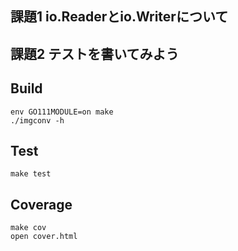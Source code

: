 ## 課題1 io.Readerとio.Writerについて

## 課題2 テストを書いてみよう

## Build

```
env GO111MODULE=on make
./imgconv -h
`````

## Test

```
make test
```

## Coverage

```
make cov
open cover.html
```
